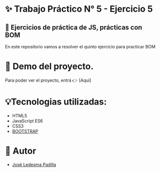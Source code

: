 # ✨ Trabajo Práctico N° 5 - Ejercicio 5

## 📓 Ejercicios de práctica de JS, prácticas con BOM

En este repositorio vamos a resolver el quinto ejercicio para practicar BOM
# 🎇 Demo del proyecto.

Para poder ver el proyecto, entrá 👉 [Aqui] 

# 💡Tecnologias utilizadas:

- HTML5
- JavaScript ES6
- CSS3
- [BOOTSTRAP](https://getbootstrap.com/docs/5.3/getting-started/introduction/)

# 📢 Autor

- [José Ledesma Padilla](https://github.com/ledesmapadilla)
